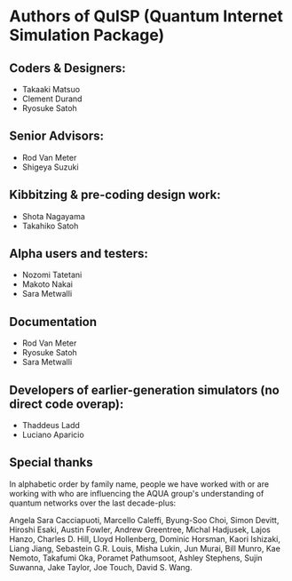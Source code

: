 # Authors of QuISP (Quantum Internet Simulation Package)

## Coders & Designers:

* Takaaki Matsuo
* Clement Durand
* Ryosuke Satoh

## Senior Advisors:

* Rod Van Meter
* Shigeya Suzuki

## Kibbitzing & pre-coding design work:

* Shota Nagayama
* Takahiko Satoh

## Alpha users and testers:

* Nozomi Tatetani
* Makoto Nakai
* Sara Metwalli

## Documentation

* Rod Van Meter
* Ryosuke Satoh
* Sara Metwalli

## Developers of earlier-generation simulators (no direct code overap):

* Thaddeus Ladd
* Luciano Aparicio

## Special thanks

In alphabetic order by family name, people we have worked with or are
working with who are influencing the AQUA group's understanding of
quantum networks over the last decade-plus:

Angela Sara Cacciapuoti, Marcello Caleffi, Byung-Soo Choi, Simon
Devitt, Hiroshi Esaki, Austin Fowler, Andrew Greentree, Michal
Hadjusek, Lajos Hanzo, Charles D. Hill, Lloyd Hollenberg, Dominic
Horsman, Kaori Ishizaki, Liang Jiang, Sebastein G.R. Louis, Misha
Lukin, Jun Murai, Bill Munro, Kae Nemoto, Takafumi Oka, Poramet
Pathumsoot, Ashley Stephens, Sujin Suwanna, Jake Taylor, Joe Touch,
David S. Wang.
